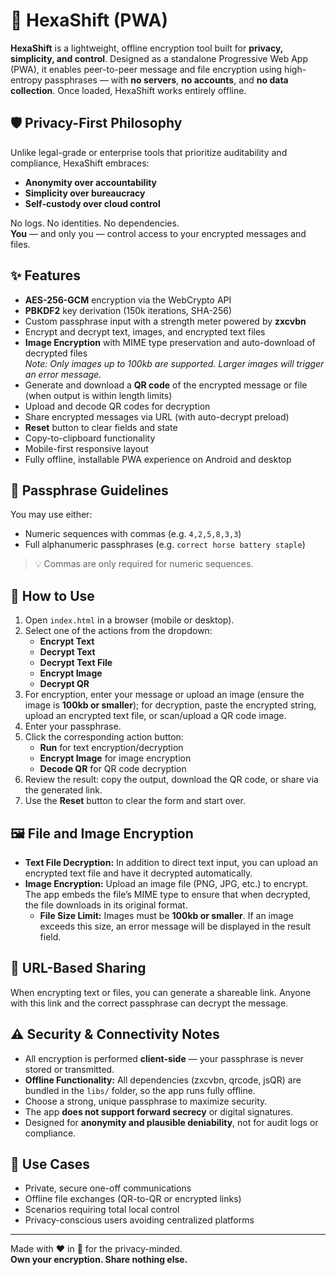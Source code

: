 # 🔐 HexaShift (PWA)

**HexaShift** is a lightweight, offline encryption tool built for **privacy, simplicity, and control**. Designed as a standalone Progressive Web App (PWA), it enables peer-to-peer message and file encryption using high-entropy passphrases — with **no servers**, **no accounts**, and **no data collection**. Once loaded, HexaShift works entirely offline.

## 🛡️ Privacy-First Philosophy

Unlike legal-grade or enterprise tools that prioritize auditability and compliance, HexaShift embraces:

- **Anonymity over accountability**
- **Simplicity over bureaucracy**
- **Self-custody over cloud control**

No logs. No identities. No dependencies.  
**You** — and only you — control access to your encrypted messages and files.

## ✨ Features

- **AES-256-GCM** encryption via the WebCrypto API
- **PBKDF2** key derivation (150k iterations, SHA-256)
- Custom passphrase input with a strength meter powered by **zxcvbn**
- Encrypt and decrypt text, images, and encrypted text files
- **Image Encryption** with MIME type preservation and auto-download of decrypted files  
  _Note: Only images up to 100kb are supported. Larger images will trigger an error message._
- Generate and download a **QR code** of the encrypted message or file (when output is within length limits)
- Upload and decode QR codes for decryption
- Share encrypted messages via URL (with auto-decrypt preload)
- **Reset** button to clear fields and state
- Copy-to-clipboard functionality
- Mobile-first responsive layout
- Fully offline, installable PWA experience on Android and desktop

## 🔐 Passphrase Guidelines

You may use either:
- Numeric sequences with commas (e.g. `4,2,5,8,3,3`)
- Full alphanumeric passphrases (e.g. `correct horse battery staple`)

> 💡 Commas are only required for numeric sequences.

## 🚀 How to Use

1. Open `index.html` in a browser (mobile or desktop).
2. Select one of the actions from the dropdown:
   - **Encrypt Text**
   - **Decrypt Text**
   - **Decrypt Text File**
   - **Encrypt Image**
   - **Decrypt QR**
3. For encryption, enter your message or upload an image (ensure the image is **100kb or smaller**); for decryption, paste the encrypted string, upload an encrypted text file, or scan/upload a QR code image.
4. Enter your passphrase.
5. Click the corresponding action button:
   - **Run** for text encryption/decryption
   - **Encrypt Image** for image encryption
   - **Decode QR** for QR code decryption
6. Review the result: copy the output, download the QR code, or share via the generated link.
7. Use the **Reset** button to clear the form and start over.

## 🖼️ File and Image Encryption

- **Text File Decryption:** In addition to direct text input, you can upload an encrypted text file and have it decrypted automatically.
- **Image Encryption:** Upload an image file (PNG, JPG, etc.) to encrypt. The app embeds the file’s MIME type to ensure that when decrypted, the file downloads in its original format.
  - **File Size Limit:** Images must be **100kb or smaller**. If an image exceeds this size, an error message will be displayed in the result field.

## 🔗 URL-Based Sharing

When encrypting text or files, you can generate a shareable link. Anyone with this link and the correct passphrase can decrypt the message.

## ⚠️ Security & Connectivity Notes

- All encryption is performed **client-side** — your passphrase is never stored or transmitted.
- **Offline Functionality:** All dependencies (zxcvbn, qrcode, jsQR) are bundled in the `libs/` folder, so the app runs fully offline.
- Choose a strong, unique passphrase to maximize security.
- The app **does not support forward secrecy** or digital signatures.
- Designed for **anonymity and plausible deniability**, not for audit logs or compliance.

## 🧪 Use Cases

- Private, secure one-off communications
- Offline file exchanges (QR-to-QR or encrypted links)
- Scenarios requiring total local control
- Privacy-conscious users avoiding centralized platforms

---

Made with ❤️ in 🌵 for the privacy-minded.  
**Own your encryption. Share nothing else.**
